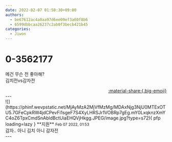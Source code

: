 ```yaml
---
date: 2022-02-07 01:50:30+09:00
authors:
  - be67612ac4a0aa97d6ee09ef3a60f8b6
  - 6599dbbcaa26237c2ab0f3becb421b45
categories:
  - Jiwon
---
```


# 0-3562177

<div class="post-container" markdown="1">
<div class="content-container md-sidebar__scrollwrap" markdown="1">

메건 무슨 전 좋아해?<br>김치전vs감자전

</div>
</div>

<div style="text-align: right;" markdown="1">
<a href="https://weverse.io/fromis9/fanpost/0-3562177" style="text-align: right;">:material-share:{.big-emoji}</a>
</div>
---

<div class="comments-container md-sidebar__scrollwrap" markdown="1">
<div class="comment" markdown="1">
<div class='id-container' markdown="1">
![](https://phinf.wevpstatic.net/MjAyMzA2MjVfMzMg/MDAxNjg3NjU0MTExOTU5.7GFeCpkRW4jdCPevFi1sgeF7S4XyLHRSJr1VOBRp7gEg.mY0LxqknzXmYC4oZ6TpxCmdSnAbldBctUiaEHQVjHkgg.JPEG/image.jpg?type=s72){ pfp loading=lazy }
**<span class="artist">지원</span>** <small>Feb 07 2022, 01:53</small><br>
</div>
<div class='comment-body' markdown="1">
감자.. 아니 김치 아니 감자전
</div>
</div>
</div>
---

